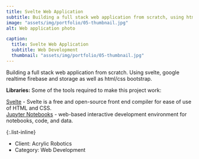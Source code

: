 ```yaml
---
title: Svelte Web Application
subtitle: Building a full stack web application from scratch, using html/css and google firebase.
image: "assets/img/portfolio/05-thumbnail.jpg"
alt: Web application photo

caption:
  title: Svelte Web Application
  subtitle: Web Development
  thumbnail: "assets/img/portfolio/05-thumbnail.jpg"
---
```


Building a full stack web application from scratch. Using svelte, google realtime firebase and storage as well as html/css bootstrap.

<b>Libraries:</b>
Some of the tools required to make this project work: 

<a href="https://svelte.dev/">Svelte</a> - Svelte is a free and open-source front end compiler for ease of use of HTML and CSS.<br>
<a href="https://jupyter.org/">Jupyter Notebooks</a> - web-based interactive development environment for notebooks, code, and data.<br>

{:.list-inline}


- Client: Acrylic Robotics
- Category: Web Development
